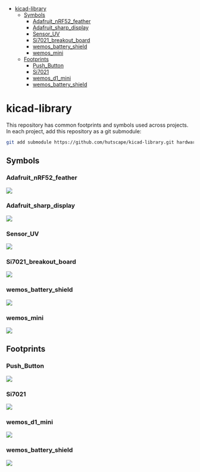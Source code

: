 <!-- START doctoc generated TOC please keep comment here to allow auto update -->
<!-- DON'T EDIT THIS SECTION, INSTEAD RE-RUN doctoc TO UPDATE -->

- [kicad-library](#kicad-library)
  - [Symbols](#symbols)
    - [Adafruit_nRF52_feather](#adafruit_nrf52_feather)
    - [Adafruit_sharp_display](#adafruit_sharp_display)
    - [Sensor_UV](#sensor_uv)
    - [Si7021_breakout_board](#si7021_breakout_board)
    - [wemos_battery_shield](#wemos_battery_shield)
    - [wemos_mini](#wemos_mini)
  - [Footprints](#footprints)
    - [Push_Button](#push_button)
    - [Si7021](#si7021)
    - [wemos_d1_mini](#wemos_d1_mini)
    - [wemos_battery_shield](#wemos_battery_shield-1)

<!-- END doctoc generated TOC please keep comment here to allow auto update -->

# kicad-library

This repository has common footprints and symbols used across projects. In each project, add this repository as a git submodule:

```sh
git add submodule https://github.com/hutscape/kicad-library.git hardware/library
```

## Symbols

### Adafruit_nRF52_feather

![](images/symbols/Adafruit_nRF52_feather.png)

### Adafruit_sharp_display

![](images/symbols/Adafruit_sharp_display.png)

### Sensor_UV

![](images/symbols/Sensor_UV.png)

### Si7021_breakout_board

![](images/symbols/Si7021_breakout_board.png)

### wemos_battery_shield

![](images/symbols/wemos_battery_shield.png)

### wemos_mini

![](images/symbols/wemos_mini.png)

## Footprints

### Push_Button

![](images/footprints/Push_Button.png)

### Si7021

![](images/footprints/Si7021.png)

### wemos_d1_mini

![](images/footprints/wemos_d1_mini.png)

### wemos_battery_shield

![](images/footprints/wemos_battery_shield.png)
